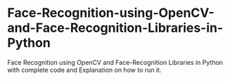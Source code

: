 # Face-Recognition-using-OpenCV-and-Face-Recognition-Libraries-in-Python
Face Recognition using OpenCV and Face-Recognition Libraries in Python with complete code and Explanation on how to run it.
